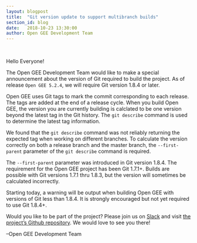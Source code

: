 ```yaml
---
layout: blogpost
title:  "Git version update to support multibranch builds"
section_id: blog
date:   2018-10-23 13:30:00
author: Open GEE Development Team
---
```


<br />

Hello Everyone!

The Open GEE Development Team would like to make a special announcement about
the version of Git required to build the project. As of release `Open GEE 5.2.4`,
we will require Git version 1.8.4 or later.

Open GEE uses Git tags to mark the commit corresponding to each release.  The
tags are added at the end of a release cycle.  When you build Open GEE, the
version you are currently building is calclated to be one version beyond the
latest tag in the Git history.  The `git describe` command is used to determine
the latest tag information.

We found that the `git describe` command was not reliably returning the expected
tag when working on different branches. To calculate the version correctly on both
a release branch and the master branch, the `--first-parent` parameter of the
`git describe` command is required.

The `--first-parent` parameter was introduced in Git version 1.8.4.  The requirement
for the Open GEE project has been Git 1.7.1+.  Builds are possible with Git versions
1.7.1 thru 1.8.3, but the version will sometimes be calculated incorrectly.  

Starting today, a warning will be output when building Open GEE with versions of Git less than
1.8.4.  It is strongly encouraged but not yet required to use Git 1.8.4+.

Would you like to be part of the project? Please join us on [Slack](http://slack.opengee.org/) and visit [the project’s Github repository](https://github.com/google/earthenterprise). We would love to see you there!
 
–Open GEE Development Team
